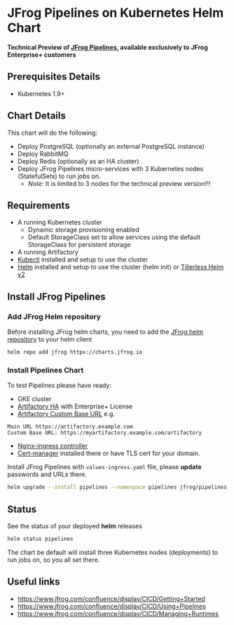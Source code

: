# JFrog Pipelines on Kubernetes Helm Chart

**Technical Preview of [JFrog Pipelines](https://jfrog.com/pipelines/), available exclusively to JFrog Enterprise+ customers**

## Prerequisites Details

* Kubernetes 1.9+

## Chart Details
This chart will do the following:

- Deploy PostgreSQL (optionally an external PostgreSQL instance)
- Deploy RabbitMQ
- Deploy Redis (optionally as an HA cluster)
- Deploy JFrog Pipelines micro-services with 3 Kubernetes nodes (StatefulSets) to run jobs on.
  - *Note:* It is limited to 3 nodes for the technical preview version!!!

## Requirements
- A running Kubernetes cluster
  - Dynamic storage provisioning enabled
  - Default StorageClass set to allow services using the default StorageClass for persistent storage
- A running Artifactory
- [Kubectl](https://kubernetes.io/docs/tasks/tools/install-kubectl/) installed and setup to use the cluster
- [Helm](https://helm.sh/) installed and setup to use the cluster (helm init) or [Tillerless Helm v2](https://github.com/rimusz/helm-tiller)


## Install JFrog Pipelines

### Add JFrog Helm repository
Before installing JFrog helm charts, you need to add the [JFrog helm repository](https://charts.jfrog.io/) to your helm client
```bash
helm repo add jfrog https://charts.jfrog.io
```

### Install Pipelines Chart
To test Pipelines please have ready:
- GKE cluster
- [Artifactory HA](https://hub.helm.sh/charts/jfrog/artifactory-ha) with Enterprise+ License
- [Artifactory Custom Base URL](https://www.jfrog.com/confluence/display/RTF/Configuring+Artifactory) e.g. 
```
Main URL https://artifactory.example.com
Custom Base URL: https://myartifactory.example.com/artifactory
```
- [Nginx-ingress controller](https://hub.helm.sh/charts/stable/nginx-ingress)
- [Cert-manager](https://hub.helm.sh/charts/jetstack/cert-manager) installed there or have TLS cert for your domain.

Install JFrog Pipelines with `values-ingress.yaml` file, please **update** passwords and URLs there.
```bash
helm upgrade --install pipelines --namespace pipelines jfrog/pipelines -f values-ingress.yaml
```

## Status
See the status of your deployed **helm** releases
```bash
helm status pipelines
```
The chart be default will install three Kubernetes nodes (deployments) to run jobs on, so you all set there.

## Useful links
- https://www.jfrog.com/confluence/display/CICD/Getting+Started
- https://www.jfrog.com/confluence/display/CICD/Using+Pipelines
- https://www.jfrog.com/confluence/display/CICD/Managing+Runtimes
